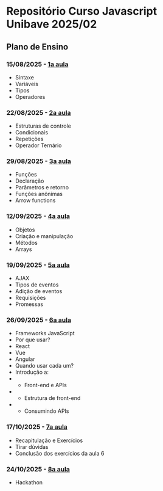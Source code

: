 # Repositório Curso Javascript Unibave 2025/02

## Plano de Ensino

### 15/08/2025 - [1a aula](https://github.com/Abnerlucasm/curso_javascript_202502/tree/master/aula-1)
- Sintaxe
- Variáveis 
- Tipos
- Operadores

### 22/08/2025 - [2a aula](https://github.com/Abnerlucasm/curso_javascript_202502/tree/master/aula-2)
- Estruturas de controle
- Condicionais
- Repetições
- Operador Ternário

### 29/08/2025 - [3a aula](https://github.com/Abnerlucasm/curso_javascript_202502/tree/master/aula-3)
- Funções
- Declaração
- Parâmetros e retorno
- Funções anônimas
- Arrow functions

### 12/09/2025 - [4a aula](https://github.com/Abnerlucasm/curso_javascript_202502/tree/master/aula-4)
- Objetos
- Criação e manipulação
- Métodos
- Arrays

### 19/09/2025 - [5a aula](https://github.com/Abnerlucasm/curso_javascript_202502/tree/master/aula-5)
- AJAX
- Tipos de eventos
- Adição de eventos
- Requisições
- Promessas

### 26/09/2025 - [6a aula](https://github.com/Abnerlucasm/curso_javascript_202502/tree/master/aula-6)
- Frameworks JavaScript
- Por que usar?
- React
- Vue
- Angular
- Quando usar cada um?
- Introdução a:
- - Front-end e APIs
- - Estrutura de front-end
- - Consumindo APIs

### 17/10/2025 - [7a aula](https://github.com/Abnerlucasm/curso_javascript_202502/tree/master/aula-7)
- Recapitulação e Exercícios
- Tirar dúvidas
- Conclusão dos exercícios da aula 6

### 24/10/2025 - [8a aula](https://github.com/Abnerlucasm/curso_javascript_202502/tree/master/aula-8)
- Hackathon